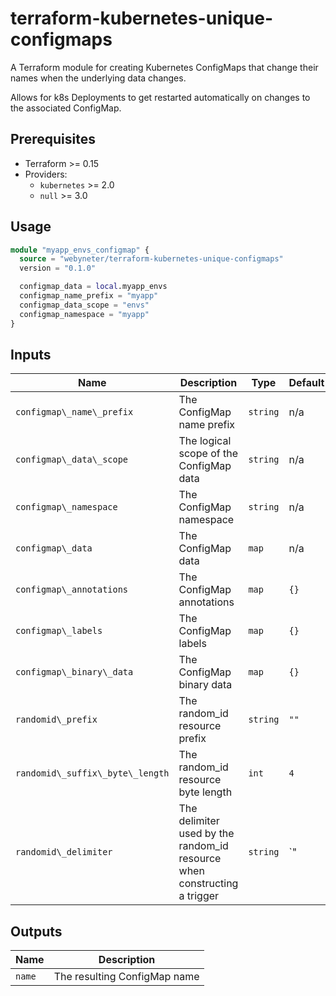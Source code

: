 # terraform-kubernetes-unique-configmaps

A Terraform module for creating Kubernetes ConfigMaps that change their names when the underlying data changes.

Allows for k8s Deployments to get restarted automatically on changes to the associated ConfigMap.

## Prerequisites

* Terraform >= 0.15
* Providers:
  * `kubernetes` >= 2.0
  * `null` >= 3.0

## Usage

```terraform
module "myapp_envs_configmap" {
  source = "webyneter/terraform-kubernetes-unique-configmaps"
  version = "0.1.0"

  configmap_data = local.myapp_envs
  configmap_name_prefix = "myapp"
  configmap_data_scope = "envs"
  configmap_namespace = "myapp"
}
```

## Inputs

| Name | Description | Type | Default | Required |
|------|-------------|------|---------|:--------:|
| `configmap\_name\_prefix` | The ConfigMap name prefix | `string` | n/a | **yes** |
| `configmap\_data\_scope` | The logical scope of the ConfigMap data | `string` | n/a | **yes** |
| `configmap\_namespace` | The ConfigMap namespace | `string` | n/a | **yes** |
| `configmap\_data` | The ConfigMap data | `map` | n/a | **yes** |
| `configmap\_annotations` | The ConfigMap annotations | `map` | `{}` | no |
| `configmap\_labels` | The ConfigMap labels | `map` | `{}` | no |
| `configmap\_binary\_data` | The ConfigMap binary data | `map` | `{}` | no |
| `randomid\_prefix` | The random\_id resource prefix | `string` | `""` | no |
| `randomid\_suffix\_byte\_length` | The random\_id resource byte length | `int` | `4` | no |
| `randomid\_delimiter` | The delimiter used by the random\_id resource when constructing a trigger | `string` | `"|"` | no |

## Outputs

| Name | Description |
|------|-------------|
| `name` | The resulting ConfigMap name |
